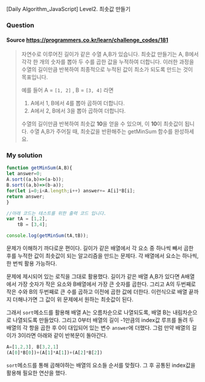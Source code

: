 [Daily Algorithm_JavaScript] Level2. 최솟값 만들기

### Question

#### Source https://programmers.co.kr/learn/challenge_codes/181

> 자연수로 이루어진 길이가 같은 수열 A,B가 있습니다. 최솟값 만들기는 A, B에서 각각 한 개의 숫자를 뽑아 두 수를 곱한 값을 누적하여 더합니다. 이러한 과정을 수열의 길이만큼 반복하여 최종적으로 누적된 값이 최소가 되도록 만드는 것이 목표입니다.
>
> 예를 들어 A = `[1, 2]` , B = `[3, 4]` 라면
>
> 1. A에서 1, B에서 4를 뽑아 곱하여 더합니다.
> 2. A에서 2, B에서 3을 뽑아 곱하여 더합니다.
>
> 수열의 길이만큼 반복하여 최솟값 **10**을 얻을 수 있으며, 이 **10**이 최솟값이 됩니다.
> 수열 A,B가 주어질 때, 최솟값을 반환해주는 getMinSum 함수를 완성하세요.

### My solution

```javascript
function getMinSum(A,B){
let answer=0;
A.sort((a,b)=>(a-b));
B.sort((a,b)=>(b-a));
for(let i=0;i<A.length;i++) answer+= A[i]*B[i];
return answer;
}

//아래 코드는 테스트를 위한 출력 코드 입니다.
var tA = [1,2],
	tB = [3,4];

console.log(getMinSum(tA,tB));
```

문제가 이해하기 까다로운 편이다. 길이가 같은 배열에서 각 요소 중 하나씩 빼서 곱한 후를 누적한 값이 최솟값이 되는 알고리즘을 만드는 문제다. 각 배열에서 요소는 하나씩, 한 번씩 활용 가능하다. 

문제에 제시되어 있는 로직을 그대로 활용했다. 길이가 같은 배열 A,B가 있다면 A배열에서 가장 숫자가 작은 요소와 B배열에서 가장 큰 숫자를 곱한다. 그리고 A의 두번째로 작은 수와 B의 두번째로 큰 수를 곱하고 이전에 곱한 값에 더한다. 이런식으로 배열 끝까지 더해나가면 그 값이 위 문제에서 원하는 최솟값이 된다.

그래서 ```sort```메소드를 활용해 배열 A는 오름차순으로 나열되도록, 배열 B는 내림차순으로 나열되도록 만들었다. 그리고 0부터 배열의 길이 -1만큼의 index값 루프를 돌려 두 배열의 각 항을 곱한 후 0이 대입되어 있는 변수 ```answer```에 더했다. 그럼 만약 배열의 길이가 3이라면 아래와 같이 반복문이 돌아간다.

```javascript
A=[1,2,3], B[3,2,1]
(A[0]*B[0])+(A[1]*A[1])+(A[2]*B[2])
```

```sort```메소드를 통해 곱해야하는 배열의 요소들 순서를 맞췄다. 그 후 공통된 index값을 활용해 필요한 연산을 했다. 